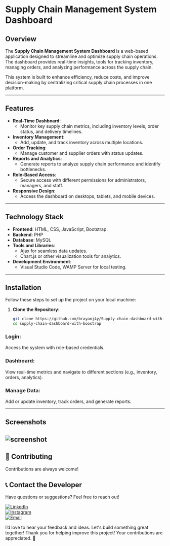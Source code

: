 # Supply Chain Management System Dashboard

## Overview
The **Supply Chain Management System Dashboard** is a web-based application designed to streamline and optimize supply chain operations. The dashboard provides real-time insights, tools for tracking inventory, managing orders, and analyzing performance across the supply chain.

This system is built to enhance efficiency, reduce costs, and improve decision-making by centralizing critical supply chain processes in one platform.

---

## Features
- **Real-Time Dashboard**:
  - Monitor key supply chain metrics, including inventory levels, order status, and delivery timelines.
- **Inventory Management**:
  - Add, update, and track inventory across multiple locations.
- **Order Tracking**:
  - Manage customer and supplier orders with status updates.
- **Reports and Analytics**:
  - Generate reports to analyze supply chain performance and identify bottlenecks.
- **Role-Based Access**:
  - Secure access with different permissions for administrators, managers, and staff.
- **Responsive Design**:
  - Access the dashboard on desktops, tablets, and mobile devices.

---

## Technology Stack
- **Frontend**: HTML, CSS, JavaScript, Bootstrap.
- **Backend**: PHP
- **Database**: MySQL
- **Tools and Libraries**:
  - Ajax for seamless data updates.
  - Chart.js or other visualization tools for analytics.
- **Development Environment**: 
  - Visual Studio Code, WAMP Server for local testing.

---

## Installation
Follow these steps to set up the project on your local machine:

1. **Clone the Repository**:
   ```bash
   git clone https://github.com/brayanj4y/Supply-chain-dashboard-with-boostrap.git
   cd supply-chain-dashboard-with-boostrap
   
### Login:
Access the system with role-based credentials.

### Dashboard:
View real-time metrics and navigate to different sections (e.g., inventory, orders, analytics).

### Manage Data:
Add or update inventory, track orders, and generate reports.

---

## Screenshots
![screenshot](image.png)
---

## 🤝 Contributing

Contributions are always welcome!
   
## 📞 Contact the Developer

Have questions or suggestions? Feel free to reach out!

[![LinkedIn](https://img.shields.io/badge/LinkedIn-0077B5?style=for-the-badge&logo=linkedin&logoColor=white)](https://www.linkedin.com/in/brayan-j4y)  
[![Instagram](https://img.shields.io/badge/Instagram-E4405F?style=for-the-badge&logo=instagram&logoColor=white)](https://www.instagram.com/brayanj4y)  
[![Email](https://img.shields.io/badge/Email-D14836?style=for-the-badge&logo=gmail&logoColor=white)](mailto:souopsylvain@gmail.com) 

I’d love to hear your feedback and ideas. Let's build something great together!
Thank you for helping improve this project! Your contributions are appreciated. 🎉

